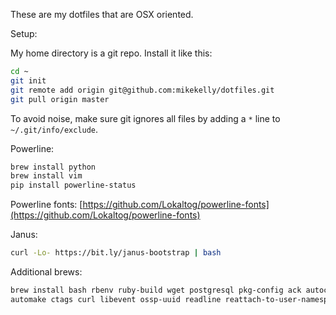 These are my dotfiles that are OSX oriented.

Setup:

My home directory is a git repo. Install it like this:
```bash
cd ~
git init
git remote add origin git@github.com:mikekelly/dotfiles.git
git pull origin master
```
To avoid noise, make sure git ignores all files by adding a `*` line to
`~/.git/info/exclude`.

Powerline:
```bash
brew install python
brew install vim
pip install powerline-status
```
Powerline fonts: [https://github.com/Lokaltog/powerline-fonts](https://github.com/Lokaltog/powerline-fonts)

Janus:
```bash
curl -Lo- https://bit.ly/janus-bootstrap | bash
```

Additional brews:
```bash
brew install bash rbenv ruby-build wget postgresql pkg-config ack autoconf \
automake ctags curl libevent ossp-uuid readline reattach-to-user-namespace
```
